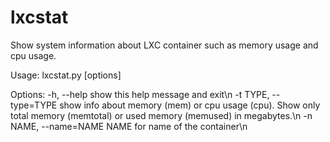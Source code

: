 # lxcstat
Show system information about LXC container such as memory usage and cpu usage.

Usage: lxcstat.py [options]

Options:
  -h, --help            show this help message and exit\n
  -t TYPE, --type=TYPE
                        show info about memory (mem) or cpu usage (cpu). Show
                        only total memory (memtotal) or used memory (memused)
                        in megabytes.\n
  -n NAME, --name=NAME  NAME for name of the container\n
